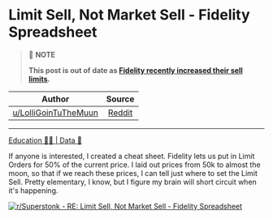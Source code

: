 Limit Sell, Not Market Sell - Fidelity Spreadsheet
===================================================

>:memo: **NOTE**
>
> **This post is out of date as [Fidelity recently increased their sell limits](https://www.reddit.com/r/fidelityinvestments/comments/n71vc7/freestyle_fridays_change_in_limit_order_pricing/).**




| Author       | Source       | 
| :-------------: |:-------------:|
|  [u/LolliGoinTuTheMuun](https://www.reddit.com/user/LolliGoinTuTheMuun/) | [Reddit](https://www.reddit.com/r/Superstonk/comments/mv57b8/re_limit_sell_not_market_sell_fidelity_spreadsheet/) | 

---

[Education 👨‍🏫 | Data 🔢](https://www.reddit.com/r/Superstonk/search?q=flair_name%3A%22Education%20%F0%9F%91%A8%E2%80%8D%F0%9F%8F%AB%20%7C%20Data%20%F0%9F%94%A2%22&restrict_sr=1)

If anyone is interested, I created a cheat sheet. Fidelity lets us put in Limit Orders for 50% of the current price. I laid out prices from 50k to almost the moon, so that if we reach these prices, I can tell just where to set the Limit Sell. Pretty elementary, I know, but I figure my brain will short circuit when it's happening.

[![r/Superstonk - RE: Limit Sell, Not Market Sell - Fidelity Spreadsheet](https://preview.redd.it/1tvd7qpehfu61.png?width=1276&format=png&auto=webp&s=ab4fb0ac668b69f972fb3d9d297cf7b19d1a09be)](https://preview.redd.it/1tvd7qpehfu61.png?width=1276&format=png&auto=webp&s=ab4fb0ac668b69f972fb3d9d297cf7b19d1a09be)
